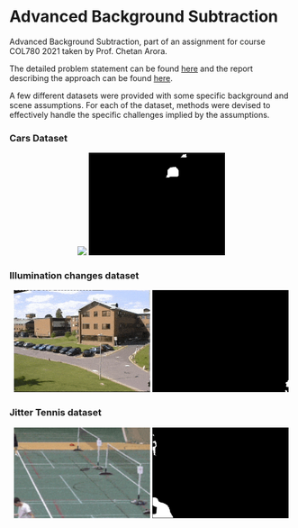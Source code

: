 # Advanced Background Subtraction

Advanced Background Subtraction, part of an assignment for course COL780 2021 taken by Prof. Chetan Arora.

The detailed problem statement can be found [here](./statement.pdf) and the report describing the approach can be found [here](./report.pdf).

A few different datasets were provided with some specific background and scene assumptions. For each of the dataset, methods were devised to effectively handle the specific challenges implied by the assumptions.


### Cars Dataset

<p align="center">
    <img src="./assets/car.gif" width=48%/>
    <img src="./assets/car_result.gif" width=48%/>
</p>

### Illumination changes dataset


<p align="center">
    <img src="./assets/ill_input.gif" width=48%/>
    <img src="./assets/ill_res.gif" width=48%/>
</p>



### Jitter Tennis dataset


<p align="center">
    <img src="./assets/jit_input.gif" width=48%/>
    <img src="./assets/jit_res.gif" width=48%/>
</p>
